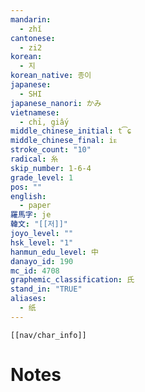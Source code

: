 ```yaml
---
mandarin:
  - zhǐ
cantonese:
  - zi2
korean:
  - 지
korean_native: 종이
japanese:
  - SHI
japanese_nanori: かみ
vietnamese:
  - chỉ, giấy
middle_chinese_initial: t͡ɕ
middle_chinese_final: iᴇ
stroke_count: "10"
radical: 糸
skip_number: 1-6-4
grade_level: 1
pos: ""
english:
  - paper
羅馬字: je
韓文: "[[저]]"
joyo_level: ""
hsk_level: "1"
hanmun_edu_level: 中
danayo_id: 190
mc_id: 4708
graphemic_classification: 氏
stand_in: "TRUE"
aliases:
  - 纸
---
```

```meta-bind-embed
[[nav/char_info]]
```

# Notes
